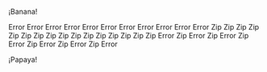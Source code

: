 ¡Banana!









Error Error Error Error Error Error Error Error Error Error Error 
Zip Zip Zip Zip Zip Zip Zip Zip Zip Zip Zip Zip Zip Zip Zip Zip 
Error Zip Error Zip Error Zip Error Zip Error Zip Error Zip Error 



¡Papaya!